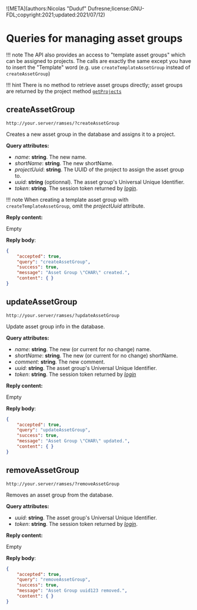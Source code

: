 ![META](authors:Nicolas "Duduf" Dufresne;license:GNU-FDL;copyright:2021;updated:2021/07/12)

# Queries for managing asset groups

!!! note
    The API also provides an access to "template asset groups" which can be assigned to projects. The calls are exactly the same except you have to insert the "Template" word (e.g. use `createTemplateAssetGroup` instead of `createAssetGroup`)

!!! hint
    There is no method to retrieve asset groups directly; asset groups are returned by the project method [`getProjects`](projects.md#getprojects)

## createAssetGroup

`http://your.server/ramses/?createAssetGroup`

Creates a new asset group in the database and assigns it to a project.

**Query attributes:**

- *name*: **string**. The new name.
- *shortName*: **string**. The new shortName.
- *projectUuid*: **string**. The UUID of the project to assign the asset group to.
- *uuid*: **string** (optionnal). The asset group's Universal Unique Identifier.
- *token*: **string**. The session token returned by [*login*](general.md#login).

!!! note
    When creating a template asset group with `createTemplateAssetGroup`, omit the *projectUuid* attribute.

**Reply content:**

Empty

**Reply body**:

```json
{
    "accepted": true,
    "query": "createAssetGroup",
    "success": true,
    "message": "Asset Group \"CHAR\" created.",
    "content": { }
}
```

## updateAssetGroup

`http://your.server/ramses/?updateAssetGroup`

Update asset group info in the database.

**Query attributes:**

- *name*: **string**. The new (or current for no change) name.
- *shortName*: **string**. The new (or current for no change) shortName.
- *comment*: **string**. The new comment.
- *uuid*: **string**. The asset group's Universal Unique Identifier.
- *token*: **string**. The session token returned by [*login*](general.md#login)

**Reply content:**

Empty

**Reply body**:

```json
{
    "accepted": true,
    "query": "updateAssetGroup",
    "success": true,
    "message": "Asset Group \"CHAR\" updated.",
    "content": { }
}
```

## removeAssetGroup

`http://your.server/ramses/?removeAssetGroup`

Removes an asset group from the database.

**Query attributes:**

- *uuid*: **string**. The asset group's Universal Unique Identifier.
- *token*: **string**. The session token returned by [*login*](general.md#login).

**Reply content:**

Empty

**Reply body**:

```json
{
    "accepted": true,
    "query": "removeAssetGroup",
    "success": true,
    "message": "Asset Group uuid123 removed.",
    "content": { }
}
```
